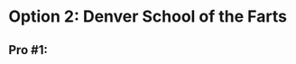 <script lang="ts">
	import { addSteps } from '$lib/addsteps';

	let classP = 'text-blue-400';

</script>


# Option 2: Denver School of the Farts


## Pro #1: 
